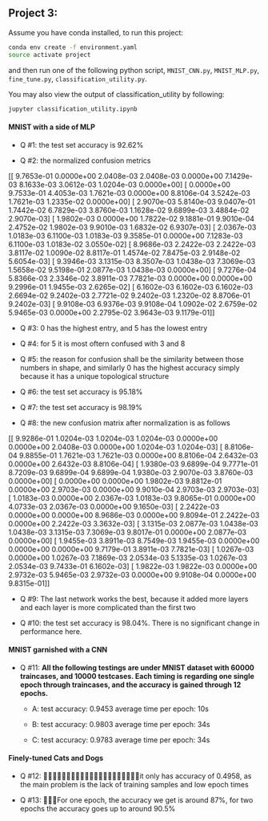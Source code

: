 Project 3:
----------
Assume you have conda installed, to run this project:
~~~ Bash
conda env create -f environment.yaml
source activate project
~~~
and then run one of the following python script, `MNIST_CNN.py`, `MNIST_MLP.py`, `fine_tune.py`, `classification_utility.py`.

You may also view the output of classification_utility by following:
~~~ Bash
jupyter classification_utility.ipynb
~~~

#### MNIST with a side of MLP
* Q #1: the test set accuracy is 92.62%

* Q #2: the normalized confusion metrics

[[  9.7653e-01   0.0000e+00   2.0408e-03   2.0408e-03   0.0000e+00
    7.1429e-03   8.1633e-03   3.0612e-03   1.0204e-03   0.0000e+00]
 [  0.0000e+00   9.7533e-01   4.4053e-03   1.7621e-03   0.0000e+00
    8.8106e-04   3.5242e-03   1.7621e-03   1.2335e-02   0.0000e+00]
 [  2.9070e-03   5.8140e-03   9.0407e-01   1.7442e-02   6.7829e-03
    3.8760e-03   1.1628e-02   9.6899e-03   3.4884e-02   2.9070e-03]
 [  1.9802e-03   0.0000e+00   1.7822e-02   9.1881e-01   9.9010e-04
    2.4752e-02   1.9802e-03   9.9010e-03   1.6832e-02   6.9307e-03]
 [  2.0367e-03   1.0183e-03   6.1100e-03   1.0183e-03   9.3585e-01
    0.0000e+00   7.1283e-03   6.1100e-03   1.0183e-02   3.0550e-02]
 [  8.9686e-03   2.2422e-03   2.2422e-03   3.8117e-02   1.0090e-02
    8.8117e-01   1.4574e-02   7.8475e-03   2.9148e-02   5.6054e-03]
 [  9.3946e-03   3.1315e-03   8.3507e-03   1.0438e-03   7.3069e-03
    1.5658e-02   9.5198e-01   2.0877e-03   1.0438e-03   0.0000e+00]
 [  9.7276e-04   5.8366e-03   2.3346e-02   3.8911e-03   7.7821e-03
    0.0000e+00   0.0000e+00   9.2996e-01   1.9455e-03   2.6265e-02]
 [  6.1602e-03   6.1602e-03   6.1602e-03   2.6694e-02   9.2402e-03
    2.7721e-02   9.2402e-03   1.2320e-02   8.8706e-01   9.2402e-03]
 [  9.9108e-03   6.9376e-03   9.9108e-04   1.0902e-02   2.6759e-02
    5.9465e-03   0.0000e+00   2.2795e-02   3.9643e-03   9.1179e-01]]

* Q #3: 0 has the highest entry, and 5 has the lowest entry

* Q #4: for 5 it is most oftern confused with 3 and 8

* Q #5: the reason for confusion shall be the similarity between those numbers in shape, and similarly 0 has the highest accuracy simply because it has a unique topological structure

* Q #6: the test set accuracy is 95.18%

* Q #7: the test set accuracy is 98.19%

* Q #8: the new confusion matrix after normalization is as follows

[[  9.9286e-01   1.0204e-03   1.0204e-03   1.0204e-03   0.0000e+00
    0.0000e+00   2.0408e-03   0.0000e+00   1.0204e-03   1.0204e-03]
 [  8.8106e-04   9.8855e-01   1.7621e-03   1.7621e-03   0.0000e+00
    8.8106e-04   2.6432e-03   0.0000e+00   2.6432e-03   8.8106e-04]
 [  1.9380e-03   9.6899e-04   9.7771e-01   8.7209e-03   9.6899e-04
    9.6899e-04   1.9380e-03   2.9070e-03   3.8760e-03   0.0000e+00]
 [  0.0000e+00   0.0000e+00   1.9802e-03   9.8812e-01   0.0000e+00
    2.9703e-03   0.0000e+00   9.9010e-04   2.9703e-03   2.9703e-03]
 [  1.0183e-03   0.0000e+00   2.0367e-03   1.0183e-03   9.8065e-01
    0.0000e+00   4.0733e-03   2.0367e-03   0.0000e+00   9.1650e-03]
 [  2.2422e-03   0.0000e+00   0.0000e+00   8.9686e-03   0.0000e+00
    9.8094e-01   2.2422e-03   0.0000e+00   2.2422e-03   3.3632e-03]
 [  3.1315e-03   2.0877e-03   1.0438e-03   1.0438e-03   3.1315e-03
    7.3069e-03   9.8017e-01   0.0000e+00   2.0877e-03   0.0000e+00]
 [  1.9455e-03   3.8911e-03   8.7549e-03   1.9455e-03   0.0000e+00
    0.0000e+00   0.0000e+00   9.7179e-01   3.8911e-03   7.7821e-03]
 [  1.0267e-03   0.0000e+00   1.0267e-03   7.1869e-03   2.0534e-03
    5.1335e-03   1.0267e-03   2.0534e-03   9.7433e-01   6.1602e-03]
 [  1.9822e-03   1.9822e-03   0.0000e+00   2.9732e-03   5.9465e-03
    2.9732e-03   0.0000e+00   9.9108e-04   0.0000e+00   9.8315e-01]]

* Q #9: The last network works the best, because it added more layers and each layer is more complicated than the first two

* Q #10: the test set accuracy is 98.04%. There is no significant change in performance here.

#### MNIST garnished with a CNN

* Q #11:
   **All the following testings are under MNIST dataset with 60000 traincases, and 10000 testcases. Each timing is regarding one single epoch through traincases, and the accuracy is gained through 12 epochs.**

  * A: test accuracy: 0.9453 average time per epoch: 10s

  * B: test accuracy: 0.9803 average time per epoch: 34s

  * C: test accuracy: 0.9783 average time per epoch: 34s

#### Finely-tuned Cats and Dogs
* Q #12: it only has accuracy of 0.4958, as the main problem is the lack of training samples and low epoch times

* Q #13: For one epoch, the accuracy we get is around 87%, for two epochs the accuracy goes up to around 90.5%
